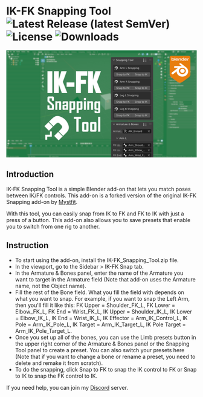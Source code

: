 # IK-FK Snapping Tool ![Latest Release (latest SemVer)](https://img.shields.io/github/v/release/Endertainer/IK-FK_Snapping_Tool?color=important&label=Latest%20Release) ![License](https://img.shields.io/github/license/Endertainer/IK-FK_Snapping_Tool?color=informational&label=License) ![Downloads](https://img.shields.io/github/downloads/Endertainer/IK-FK_Snapping_Tool/total?color=lightgrey&label=Downloads)

![banner](./IK-FK_Banner.png)

## Introduction
IK-FK Snapping Tool is a simple Blender add-on that lets you match poses between IK/FK controls. This add-on is a forked version of the original IK-FK Snapping add-on by [Mystfit](https://github.com/Mystfit).

With this tool, you can easily snap from IK to FK and FK to IK with just a press of a button. This add-on also allows you to save presets that enable you to switch from one rig to another.

## Instruction
- To start using the add-on, install the IK-FK_Snapping_Tool.zip file.
- In the viewport, go to the Sidebar > IK-FK Snap tab.
- In the Armature & Bones panel, enter the name of the Armature you want to target in the Armature field (Note that add-on uses the Armature name, not the Object name).
- Fill the rest of the Bone field. What you fill the field with depends on what you want to snap. For example, if you want to snap the Left Arm, then you'll fill it like this: FK Upper = Shoulder_FK_L, FK Lower = Elbow_FK_L, FK End = Wrist_FK_L, IK Upper = Shoulder_IK_L, IK Lower = Elbow_IK_L, IK End = Wrist_IK_L, IK Effector = Arm_IK_Control_L, IK Pole = Arm_IK_Pole_L, IK Target = Arm_IK_Target_L, IK Pole Target = Arm_IK_Pole_Target_L.
- Once you set up all of the bones, you can use the Limb presets button in the upper right corner of the Armature & Bones panel or the Snapping Tool panel to create a preset. You can also switch your presets here (Note that if you want to change a bone or rename a preset, you need to delete and remake it from scratch).
- To do the snapping, click Snap to FK to snap the IK control to FK or Snap to IK to snap the FK control to IK.

If you need help, you can join my [Discord](https://discord.com/invite/vANwCrPPBu) server.
